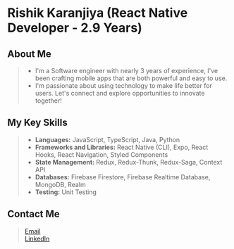 # **Rishik Karanjiya (React Native Developer - 2.9 Years)**

## **About Me**
>- I'm a Software engineer with nearly 3 years of experience, I've been crafting mobile apps that are both powerful and easy to use.  
>- I'm passionate about using technology to make life better for users. Let's connect and explore opportunities to innovate together!  

## **My Key Skills**
>- **Languages:** JavaScript, TypeScript, Java, Python  
>- **Frameworks and Libraries:** React Native (CLI), Expo, React Hooks, React Navigation, Styled Components  
>- **State Management:** Redux, Redux-Thunk, Redux-Saga, Context API  
>- **Databases:** Firebase Firestore, Firebase Realtime Database, MongoDB, Realm  
>- **Testing:** Unit Testing

## **Contact Me**
> [Email](mailto:rkaranjiya2112@gmail.com)  
> [LinkedIn](https://www.linkedin.com/in/rishik-karanjiya-96714b1a4)  
